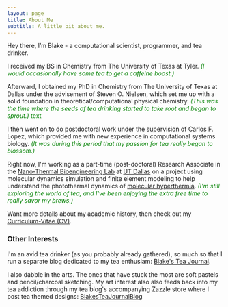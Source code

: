 ```yaml
---
layout: page
title: About Me
subtitle: A little bit about me.  
---
```


Hey there, I’m Blake - a computational scientist, programmer, and tea drinker.

I received my BS in Chemistry from The University of Texas at Tyler. <span style="color:green">*(I would occasionally have some tea to get a caffeine boost.)*</span>

Afterward, I obtained my PhD in Chemistry from The University of Texas at Dallas under the advisement of Steven O. Nielsen, which set me up with a solid foundation in theoretical/computational physical chemistry. <span style="color:green"> *(This was the time where the seeds of tea drinking started to take root and began to sprout.)* text</span>

I then went on to do postdoctoral work under the supervision of Carlos F. Lopez, which provided me with new experience in computational systems biology. <span style="color:green"> *(It was during this period that my passion for tea really began to blossom.)*</span>

Right now, I'm working as a part-time (post-doctoral) Research Associate in the [Nano-Thermal Bioengineering Lab](https://openwetware.org/wiki/Qin) at [UT Dallas](https://www.utdallas.edu/) on a project using molecular dynamics simulation and finite element modeling to help understand the photothermal dynamics of [molecular hyperthermia](https://onlinelibrary.wiley.com/doi/abs/10.1002/smll.201700841). <span style="color:green"> *(I'm still exploring the world of tea, and I've been enjoying the extra free time to really savor my brews.)*</span>

Want more details about my academic history, then check out my [Curriculum-Vitae (CV)](https://drive.google.com/file/d/1ho-T9pX_E52hr6Z-xWw8n2HFYGoYO9we/view?usp=sharing).

### Other Interests

I'm an avid tea drinker (as you probably already gathered), so much so that I run a separate blog dedicated to my tea enthusiam: [Blake's Tea Journal](https://blakesteajournal.blog).

I also dabble in the arts. The ones that have stuck the most are soft pastels and pencil/charcoal sketching. My art interest also also feeds back into my tea addiction through my tea blog's accompanying Zazzle store where I post tea themed designs: <a href="https://www.zazzle.com/store/blakesteajournalblog?rf=238578075608592982&tc=PersonalSite" rel="nofollow">BlakesTeaJournalBlog</a>
